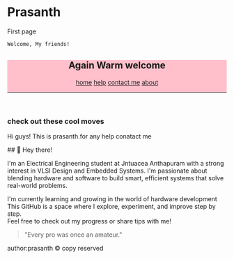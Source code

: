 # Prasanth
First page
<html>
  <head>
    
    Welcome, My friends! 
  </head>
  <body>
 <header style="background-color: pink;">
 <h2>Again Warm welcome</h2>
   <a href="" >home</a>
   <a href=""> help</a>
   <a href=""> contact me</a>
   <a href=""> about </a>
   <hr>
 </header>
    <main>
    <h3>  check out these cool moves</h3>
      <p>Hi guys! This is prasanth.for any help conatact me</p>
<p> ## 👋 Hey there!

I'm an Electrical Engineering student at Jntuacea Anthapuram with a strong interest in VLSI Design and Embedded Systems. I'm passionate about blending hardware and software to build smart, efficient systems that solve real-world problems.

I'm currently learning and growing in the world of hardware development 
This GitHub is a space where I explore, experiment, and improve step by step.  
Feel free to check out my progress or share tips with me!

> "Every pro was once an amateur."
</p>
    </main>
      <footer>
        author:prasanth
        &copy; copy reserved
      </footer>
  </body>
</html>
